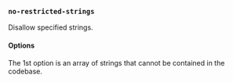### `no-restricted-strings`

Disallow specified strings.

<!-- assertions noRestrictedStrings -->
#### Options

The 1st option is an array of strings that cannot be contained in the codebase.
